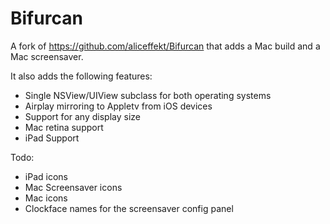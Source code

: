 Bifurcan
========
A fork of https://github.com/aliceffekt/Bifurcan that adds a Mac build and a Mac screensaver.

It also adds the following features:
- Single NSView/UIView subclass for both operating systems
- Airplay mirroring to Appletv from iOS devices
- Support for any display size
- Mac retina support
- iPad Support

Todo:
- iPad icons
- Mac Screensaver icons
- Mac icons
- Clockface names for the screensaver config panel
